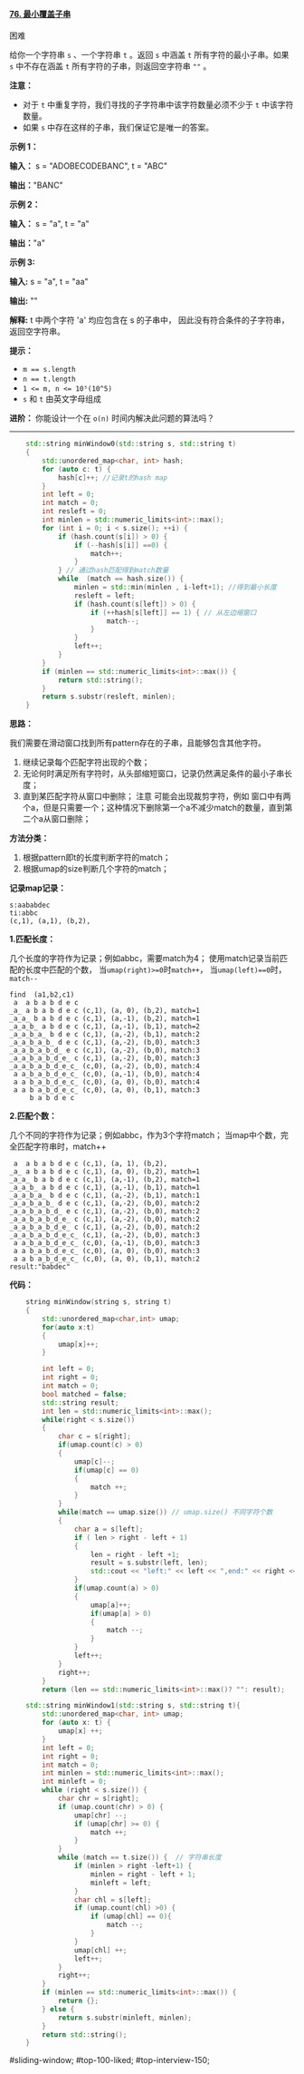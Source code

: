 #### [76. 最小覆盖子串](https://leetcode.cn/problems/minimum-window-substring/)

困难

给你一个字符串 `s` 、一个字符串 `t` 。返回 `s` 中涵盖 `t` 所有字符的最小子串。如果 `s` 中不存在涵盖 `t` 所有字符的子串，则返回空字符串 `""` 。

**注意：**

-   对于 `t` 中重复字符，我们寻找的子字符串中该字符数量必须不少于 `t` 中该字符数量。
-   如果 `s` 中存在这样的子串，我们保证它是唯一的答案。

**示例 1：**

**输入：** s = "ADOBECODEBANC", t = "ABC"

**输出：**"BANC"

**示例 2：**

**输入：** s = "a", t = "a"

**输出：**"a"

**示例 3:**

**输入:** s = "a", t = "aa"

**输出:** ""

**解释:** t 中两个字符 'a' 均应包含在 s 的子串中，
因此没有符合条件的子字符串，返回空字符串。

**提示：**

- `m == s.length`
- `n == t.length`
- `1 <= m, n <= 10⁵(10^5)`
- `s` 和 `t` 由英文字母组成

**进阶：** 你能设计一个在 `o(n)` 时间内解决此问题的算法吗？
---- ----

```cpp
    std::string minWindow0(std::string s, std::string t)
    {
        std::unordered_map<char, int> hash;
        for (auto c: t) {
            hash[c]++; //记录t的hash map
        }
        int left = 0;
        int match = 0;
        int resleft = 0;
        int minlen = std::numeric_limits<int>::max();
        for (int i = 0; i < s.size(); ++i) {
            if (hash.count(s[i]) > 0) {
                if (--hash[s[i]] ==0) {
                    match++;
                }
            } // 通过hash匹配得到match数量
            while  (match == hash.size()) {
                minlen = std::min(minlen , i-left+1); //得到最小长度
                resleft = left;
                if (hash.count(s[left]) > 0) {
                    if (++hash[s[left]] == 1) { // 从左边缩窗口
                        match--;
                    }
                }
                left++;
            }
        }
        if (minlen == std::numeric_limits<int>::max()) {
            return std::string();
        }
        return s.substr(resleft, minlen);
    }
```

**思路：**

我们需要在滑动窗口找到所有pattern存在的子串，且能够包含其他字符。

1. 继续记录每个匹配字符出现的个数；
2. 无论何时满足所有字符时，从头部缩短窗口，记录仍然满足条件的最小子串长度；
3. 直到某匹配字符从窗口中删除；
注意 可能会出现裁剪字符，例如 窗口中有两个a，但是只需要一个；这种情况下删除第一个a不减少match的数量，直到第二个a从窗口删除；

**方法分类：**
1. 根据pattern即t的长度判断字符的match；
2. 根据umap的size判断几个字符的match；

**记录map记录：**
```
s:aababdec
ti:abbc
(c,1), (a,1), (b,2),
```

**1.匹配长度：**

几个长度的字符作为记录；例如abbc，需要match为4；
使用match记录当前匹配的长度中匹配的个数，
当`umap(right)>=0`时`match++`，
当`umap(left)==0`时，`match--`

```
find  (a1,b2,c1)
 a  a b a b d e c
_a_ a b a b d e c (c,1), (a, 0), (b,2), match=1
_a_a_ b a b d e c (c,1), (a,-1), (b,2), match=1
_a_a_b_ a b d e c (c,1), (a,-1), (b,1), match=2
_a_a_b_a_ b d e c (c,1), (a,-2), (b,1), match:2
_a_a_b_a_b_ d e c (c,1), (a,-2), (b,0), match:3
_a_a_b_a_b_d_ e c (c,1), (a,-2), (b,0), match:3
_a_a_b_a_b_d_e_ c (c,1), (a,-2), (b,0), match:3
_a_a_b_a_b_d_e_c_ (c,0), (a,-2), (b,0), match:4
 a a_b_a_b_d_e_c_ (c,0), (a,-1), (b,0), match:4
 a a b_a_b_d_e_c_ (c,0), (a, 0), (b,0), match:4
 a a b a_b_d_e_c_ (c,0), (a, 0), (b,1), match:3
     b a b d e c
```

**2.匹配个数：**

几个不同的字符作为记录；例如abbc，作为3个字符match；
当map中个数，完全匹配字符串时，match++

```
 a  a b a b d e c (c,1), (a, 1), (b,2),
_a_ a b a b d e c (c,1), (a, 0), (b,2), match=1
_a_a_ b a b d e c (c,1), (a,-1), (b,2), match=1
_a_a_b_ a b d e c (c,1), (a,-1), (b,1), match=1
_a_a_b_a_ b d e c (c,1), (a,-2), (b,1), match:1
_a_a_b_a_b_ d e c (c,1), (a,-2), (b,0), match:2
_a_a_b_a_b_d_ e c (c,1), (a,-2), (b,0), match:2
_a_a_b_a_b_d_e_ c (c,1), (a,-2), (b,0), match:2
_a_a_b_a_b_d_e_ c (c,1), (a,-2), (b,0), match:2
_a_a_b_a_b_d_e_c_ (c,1), (a,-2), (b,0), match:3
 a a_b_a_b_d_e_c_ (c,0), (a,-1), (b,0), match:3
 a a b_a_b_d_e_c_ (c,0), (a, 0), (b,0), match:3
 a a b a_b_d_e_c_ (c,0), (a, 0), (b,1), match:2
result:"babdec"
```
**代码：**
```cpp
    string minWindow(string s, string t)
    {
        std::unordered_map<char,int> umap;
        for(auto x:t)
        {
            umap[x]++;
        }

        int left = 0;
        int right = 0;
        int match = 0;
        bool matched = false;
        std::string result;
        int len = std::numeric_limits<int>::max();
        while(right < s.size())
        {
            char c = s[right];
            if(umap.count(c) > 0)
            {
                umap[c]--;
                if(umap[c] == 0)
                {
                    match ++;
                }
            }
            while(match == umap.size()) // umap.size() 不同字符个数
            {
                char a = s[left];
                if ( len > right - left + 1)
                {
                    len = right - left +1;
                    result = s.substr(left, len);
                    std::cout << "left:" << left << ",end:" << right << s.substr(left, right-left+1) << std::endl;
                }
                if(umap.count(a) > 0)
                {
                    umap[a]++;
                    if(umap[a] > 0)
                    {
                        match --;
                    }
                }
                left++;
            }
            right++;
        }
        return (len == std::numeric_limits<int>::max()? "": result);
```


```cpp
    std::string minWindow1(std::string s, std::string t){
        std::unordered_map<char, int> umap;
        for (auto x: t) {
            umap[x] ++;
        }
        int left = 0;
        int right = 0;
        int match = 0;
        int minlen = std::numeric_limits<int>::max();
        int minleft = 0;
        while (right < s.size()) {
            char chr = s[right];
            if (umap.count(chr) > 0) {
                umap[chr] --;
                if (umap[chr] >= 0) {
                    match ++;
                }
            }
            while (match == t.size()) {  // 字符串长度
                if (minlen > right -left+1) {
                    minlen = right - left + 1;
                    minleft = left;
                }
                char chl = s[left];
                if (umap.count(chl) >0) {
                    if (umap[chl] == 0){
                        match --;
                    }
                }
                umap[chl] ++;
                left++;
            }
            right++;
        }
        if (minlen == std::numeric_limits<int>::max()) {
            return {};
        } else {
            return s.substr(minleft, minlen);
        }
        return std::string();
    }
```

#sliding-window; #top-100-liked; #top-interview-150; 
